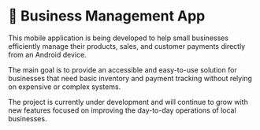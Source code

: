 # 📱 Business Management App

This mobile application is being developed to help small businesses efficiently manage their products, sales, and customer payments directly from an Android device.

The main goal is to provide an accessible and easy-to-use solution for businesses that need basic inventory and payment tracking without relying on expensive or complex systems.

The project is currently under development and will continue to grow with new features focused on improving the day-to-day operations of local businesses.
